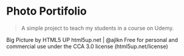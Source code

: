 # Photo Portifolio

> A simple project to teach my students in a course on Udemy.

Big Picture by HTML5 UP
html5up.net | @ajlkn
Free for personal and commercial use under the CCA 3.0 license (html5up.net/license)


